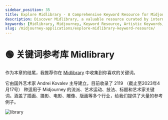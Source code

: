 ```yaml
---
sidebar_position: 35
title: Explore Midlibrary - A Comprehensive Keyword Resource for Midjourney
description: Discover Midlibrary, a valuable resource curated by international artist Andrei Kovalev, featuring an extensive collection of keywords applicable to Midjourney's genres, artistic movements, techniques, and more.
keywords: [Midlibrary, Midjourney, Keyword Resource, Artistic Keywords, Digital Art, Photography, Film, Sculpture, Printmaking]
slug: /midjourney-applications/explore-midlibrary-keyword-resource/
---
```

# 🟢 关键词参考库 Midlibrary

作为本章的结尾，我推荐你在 [Midlibrary](https://www.midlibrary.io/) 中收集到你喜欢的关键词。

它由国外艺术家 Andrei Kovalev 主导建立，目前收录了 2119 （截止至2023年4月17号） 种适用于 Midjourney 的流派、艺术运动、技法、标题和艺术家关键词。涵盖了插画、摄影、电影、雕像、版画等多个行业，给我们提供了大量的参考例子。

![library](https://cdn.jsdelivr.net/gh/donttal/imgbed/img/ee976fe5d3a4ad4ed7c1d7908d5d95b9.png)